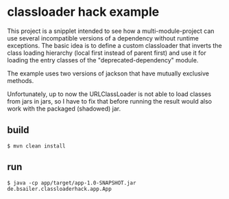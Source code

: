 # classloader hack example

This project is a snipplet intended to see how a multi-module-project can use several incompatible versions of a
dependency without runtime exceptions.  The basic idea is to define a custom classloader that inverts the
class loading hierarchy (local first instead of parent first)  and use it for loading the entry classes of the
"deprecated-dependency" module.

The example uses two versions of jackson that have mutually exclusive methods.

Unfortunately, up to now the URLClassLoader is not able to load classes from jars in jars, so I have to fix that
before running the result would also work with the packaged (shadowed) jar.

## build

```
$ mvn clean install
```

## run

```
$ java -cp app/target/app-1.0-SNAPSHOT.jar de.bsailer.classloaderhack.app.App
```
